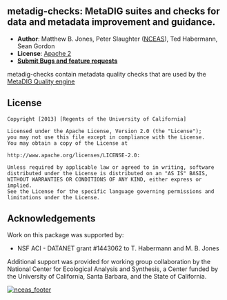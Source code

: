 ## metadig-checks: MetaDIG suites and checks for data and metadata improvement and guidance.


- **Author**: Matthew B. Jones, Peter Slaughter ([NCEAS](http://www.nceas.ucsb.edu)), Ted Habermann, Sean Gordon
- **License**: [Apache 2](http://opensource.org/licenses/Apache-2.0)
- [**Submit Bugs and feature requests**](https://github.com/NCEAS/metadig-checks/issues)

metadig-checks contain metadata quality checks that are used by the [MetaDIG Quality engine](https://github.com)

## License
```
Copyright [2013] [Regents of the University of California]

Licensed under the Apache License, Version 2.0 (the "License");
you may not use this file except in compliance with the License.
You may obtain a copy of the License at

http://www.apache.org/licenses/LICENSE-2.0:

Unless required by applicable law or agreed to in writing, software
distributed under the License is distributed on an "AS IS" BASIS,
WITHOUT WARRANTIES OR CONDITIONS OF ANY KIND, either express or implied.
See the License for the specific language governing permissions and
limitations under the License.
```

## Acknowledgements
Work on this package was supported by:

- NSF ACI - DATANET grant #1443062 to T. Habermann and M. B. Jones

Additional support was provided for working group collaboration by the National Center for Ecological Analysis and Synthesis, a Center funded by the University of California, Santa Barbara, and the State of California.

[![nceas_footer](https://www.nceas.ucsb.edu/files/newLogo_0.png)](http://www.nceas.ucsb.edu)
